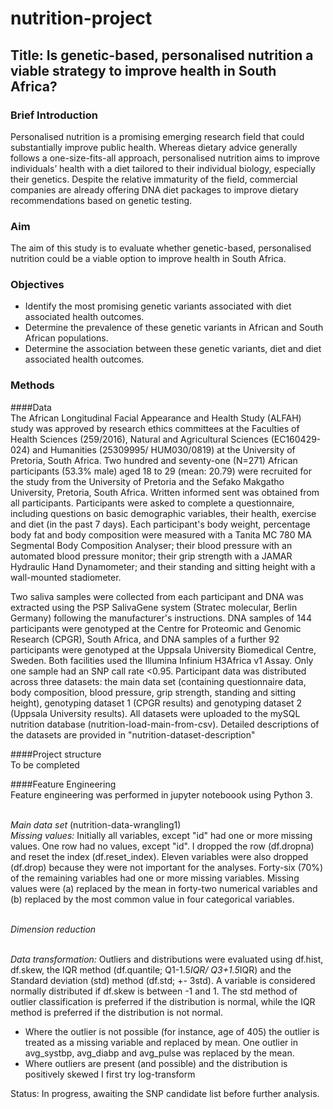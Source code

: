 # nutrition-project

## Title: Is genetic-based, personalised nutrition a viable strategy to improve health in South Africa?

### Brief Introduction
Personalised nutrition is a promising emerging research field that could substantially improve public health. Whereas dietary advice generally follows a one-size-fits-all approach, personalised nutrition aims to improve individuals’ health with a diet tailored to their individual biology, especially their genetics. Despite the relative immaturity of the field, commercial companies are already offering DNA diet packages to improve dietary recommendations based on genetic testing.

### Aim
The aim of this study is to evaluate whether genetic-based, personalised nutrition could be a viable option to improve health in South Africa.

### Objectives
* Identify the most promising genetic variants associated with diet associated health outcomes.
* Determine the prevalence of these genetic variants in African and South African populations.
* Determine the association between these genetic variants, diet and diet associated health outcomes.

### Methods
####Data
<br>The African Longitudinal Facial Appearance and Health Study (ALFAH) study was approved by research ethics committees at the Faculties of Health Sciences (259/2016), Natural and Agricultural Sciences (EC160429-024) and Humanities (25309995/ HUM030/0819) at the University of Pretoria, South Africa. Two hundred and seventy-one (N=271) African participants (53.3% male) aged 18 to 29 (mean: 20.79) were recruited for the study from the University of Pretoria and the Sefako Makgatho University, Pretoria, South Africa. Written informed sent was obtained from all participants. Participants were asked to complete a questionnaire, including questions on basic demographic variables, their health, exercise and diet (in the past 7 days). Each participant's body weight, percentage body fat and body composition were measured with a Tanita MC 780 MA Segmental Body Composition Analyser; their blood pressure with an automated blood pressure monitor; their grip strength with a JAMAR Hydraulic Hand Dynamometer; and their standing and sitting height with a wall-mounted stadiometer. 

Two saliva samples were collected from each participant and DNA was extracted using the PSP SalivaGene system (Stratec molecular, Berlin Germany) following the manufacturer's instructions. DNA samples of 144 participants were genotyped at the Centre for Proteomic and Genomic Research (CPGR), South Africa, and DNA samples of a further 92 participants were genotyped at the Uppsala University Biomedical Centre, Sweden. Both facilities used the Illumina Infinium H3Africa v1 Assay. Only one sample had an SNP call rate <0.95. Participant data was distributed across three datasets: the main data set (containing questionnaire data, body composition, blood pressure, grip strength, standing and sitting height), genotyping dataset 1 (CPGR results) and genotyping dataset 2 (Uppsala University results). All datasets were uploaded to the mySQL nutrition database (nutrition-load-main-from-csv). Detailed descriptions of the datasets are provided in "nutrition-dataset-description"

####Project structure
<br> To be completed

####Feature Engineering
<br> Feature engineering was performed in jupyter noteboook using Python 3.

<br>*Main data set* (nutrition-data-wrangling1)
<br>*Missing values:* Initially all variables, except "id" had one or more missing values. One row had no values, except "id". I dropped the row (df.dropna) and reset the index (df.reset_index). Eleven variables were also dropped (df.drop) because they were not important for the analyses. Forty-six (70%) of the remaining variables had one or more missing variables. Missing values were (a) replaced by the mean in forty-two numerical variables and (b) replaced by the most common value in four categorical variables. 

<br>*Dimension reduction*

<br>*Data transformation:* Outliers and distributions were evaluated using df.hist, df.skew, the IQR method (df.quantile; Q1-1.5*IQR/ Q3+1.5*IQR) and the Standard deviation (std) method (df.std; +- 3std). A variable is considered normally distributed if df.skew is between -1 and 1. The std method of outlier classification is preferred if the distribution is normal, while the IQR method is preferred if the distribution is not normal. 
  * Where the outlier is not possible (for instance, age of 405) the outlier is treated as a missing variable and replaced by mean. One outlier in avg_systbp, avg_diabp and avg_pulse was replaced by the mean.
  * Where outliers are present (and possible) and the distribution is positively skewed I first try log-transform



Status: In progress, awaiting the SNP candidate list before further analysis.



